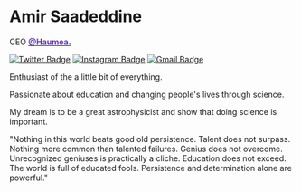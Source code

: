 # Amir Saadeddine

CEO <a href="https://haumea.xyz"><span style="color: #6633cc">**@Haumea.**</span></a>

[![Twitter Badge](https://img.shields.io/badge/-@astroamirr-6633cc?style=flat-square&labelColor=6633cc&logo=twitter&logoColor=white&link=https://twitter.com/astroamirr)](https://twitter.com/astroamirr)
[![Instagram Badge](https://img.shields.io/badge/-@astroamirr-6633cc?style=flat-square&labelColor=6633cc&logo=instagram&logoColor=white&link=https://www.instagram.com/astroamirr/)](https://www.instagram.com/astroamirr/)
[![Gmail Badge](https://img.shields.io/badge/-astroamir11@gmail.com-6633cc?style=flat-square&logo=Gmail&logoColor=white&link=mailto:astroamir11@gmail.com)](mailto:astroamir11@gmail.com)

Enthusiast of the a little bit of everything.

Passionate about education and changing people's lives through science.

My dream is to be a great astrophysicist and show that doing science is important.

"Nothing in this world beats good old persistence. Talent does not surpass. Nothing more common than talented failures. Genius does not overcome. Unrecognized geniuses is practically a cliche. Education does not exceed. The world is full of educated fools. Persistence and determination alone are powerful."
